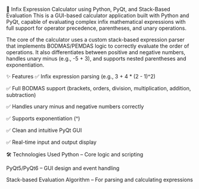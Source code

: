 🧮 Infix Expression Calculator using Python, PyQt, and Stack-Based Evaluation
This is a GUI-based calculator application built with Python and PyQt, capable of evaluating complex infix mathematical expressions with full support for operator precedence, parentheses, and unary operations.

The core of the calculator uses a custom stack-based expression parser that implements BODMAS/PEMDAS logic to correctly evaluate the order of operations. It also differentiates between positive and negative numbers, handles unary minus (e.g., -5 + 3), and supports nested parentheses and exponentiation.

✨ Features
✅ Infix expression parsing (e.g., 3 + 4 * (2 - 1)^2)

✅ Full BODMAS support (brackets, orders, division, multiplication, addition, subtraction)

✅ Handles unary minus and negative numbers correctly

✅ Supports exponentiation (^)

✅ Clean and intuitive PyQt GUI

✅ Real-time input and output display

🛠️ Technologies Used
Python – Core logic and scripting

PyQt5/PyQt6 – GUI design and event handling

Stack-based Evaluation Algorithm – For parsing and calculating expressions
